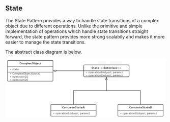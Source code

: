 ## State

The State Pattern provides a way to handle state transitions of a complex object due to different operations.
Unlike the primitive and simple implementation of operations which handle state transitions straight forward, 
the state pattern provides more strong scalabily and makes it more easier to manage the state transitions.

The abstract class diagram is below.

<img src="https://raw.githubusercontent.com/benthambian/Design-Patterns/master/state/class%20diagram.jpg"></img>

